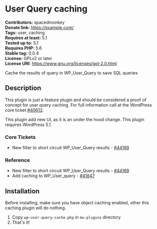 # User Query caching #
**Contributors:** spacedmonkey  
**Donate link:** https://example.com/  
**Tags:** user, caching  
**Requires at least:** 5.1  
**Tested up to:** 5.1  
**Requires PHP:** 5.6  
**Stable tag:** 0.0.4  
**License:** GPLv2 or later  
**License URI:** https://www.gnu.org/licenses/gpl-2.0.html  

Cache the results of query in WP_User_Query to save SQL queries

## Description ##

This plugin is just a feature plugin and should be considered a proof of concept for user query caching. For full information call at the WordPress core ticket [#40613](https://core.trac.wordpress.org/ticket/40613).

This plugin add new UI, as it is an under the hood change. This plugin requires WordPress 5.1.

### Core Tickets

- New filter to short circuit WP_User_Query results - [#44169](https://core.trac.wordpress.org/ticket/44169)

### Reference

- New filter to short circuit WP_User_Query results - [#44169](https://core.trac.wordpress.org/ticket/44169)
- Add caching to WP_User_query - [#41847](https://core.trac.wordpress.org/ticket/41847)

## Installation ##


Before installing, make sure you have object caching enabled, other this caching plugin will do nothing.

1. Copy `wp-user-query-cache.php` in `mu-plugins` directory
1. That's it!



